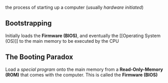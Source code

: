the process of starting up a computer (usually *hardware initiated*)

## Bootstrapping
Initially loads the **Firmware (BIOS)**, and eventually the [[Operating System (OS)]] to the main memory to be executed by the CPU


## The Booting Paradox
Load a *special program* onto the main memory from a **Read-Only-Memory (ROM)** that comes with the computer. This is called the **Firmware (BIOS)** 